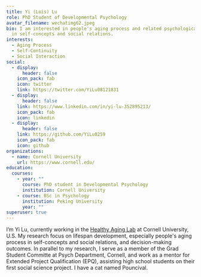 ```yaml
---
title: Yi (Lois) Lu
role: PhD Student of Developmental Psychology
avatar_filename: wechatimg62.jpeg
bio: I am interested in people's aging process and related psychological changes
  in self-concepts and social relations.
interests:
  - Aging Process
  - Self-Continuity
  - Social Interaction
social:
  - display:
      header: false
    icon_pack: fab
    icon: twitter
    link: https://twitter.com/YiLu08121831
  - display:
      header: false
    link: https://www.linkedin.com/in/yi-lu-352895213/
    icon_pack: fab
    icon: linkedin
  - display:
      header: false
    link: https://github.com/YiLu0259
    icon_pack: fab
    icon: github
organizations:
  - name: Cornell University
    url: https://www.cornell.edu/
education:
  courses:
    - year: ""
      course: PhD student in Developmental Psychology
      institution: Cornell University
    - course: BSc in Psychology
      institution: Peking University
      year: ""
superuser: true
---
```

I’m Yi Lu, currently working in the [Healthy Aging Lab](https://www.human.cornell.edu/hd/research/labs/healthyaging/home) at Cornell University, U.S. My research focus on lifespan development, especially people's aging process in self-concepts and social relations, and decision-making outcomes. In parallel to my research, I serve as a member of the Grad Student Committe at Psych Department, Cornell, and work as a mentor for Extended Project Qualification (EPQ), assisting high school students on their first social science project. I have a cat named Pouncival. 
